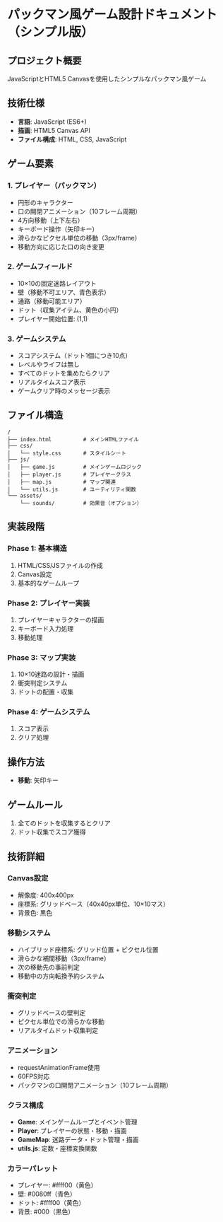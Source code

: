 # パックマン風ゲーム設計ドキュメント（シンプル版）

## プロジェクト概要
JavaScriptとHTML5 Canvasを使用したシンプルなパックマン風ゲーム

## 技術仕様
- **言語**: JavaScript (ES6+)
- **描画**: HTML5 Canvas API
- **ファイル構成**: HTML, CSS, JavaScript

## ゲーム要素

### 1. プレイヤー（パックマン）
- 円形のキャラクター
- 口の開閉アニメーション（10フレーム周期）
- 4方向移動（上下左右）
- キーボード操作（矢印キー）
- 滑らかなピクセル単位の移動（3px/frame）
- 移動方向に応じた口の向き変更

### 2. ゲームフィールド
- 10×10の固定迷路レイアウト
- 壁（移動不可エリア、青色表示）
- 通路（移動可能エリア）
- ドット（収集アイテム、黄色の小円）
- プレイヤー開始位置: (1,1)

### 3. ゲームシステム
- スコアシステム（ドット1個につき10点）
- レベルやライフは無し
- すべてのドットを集めたらクリア
- リアルタイムスコア表示
- ゲームクリア時のメッセージ表示

## ファイル構造
```
/
├── index.html          # メインHTMLファイル
├── css/
│   └── style.css       # スタイルシート
├── js/
│   ├── game.js         # メインゲームロジック
│   ├── player.js       # プレイヤークラス
│   ├── map.js          # マップ関連
│   └── utils.js        # ユーティリティ関数
└── assets/
    └── sounds/         # 効果音（オプション）
```

## 実装段階

### Phase 1: 基本構造
1. HTML/CSS/JSファイルの作成
2. Canvas設定
3. 基本的なゲームループ

### Phase 2: プレイヤー実装
1. プレイヤーキャラクターの描画
2. キーボード入力処理
3. 移動処理

### Phase 3: マップ実装
1. 10×10迷路の設計・描画
2. 衝突判定システム
3. ドットの配置・収集

### Phase 4: ゲームシステム
1. スコア表示
2. クリア処理

## 操作方法
- **移動**: 矢印キー

## ゲームルール
1. 全てのドットを収集するとクリア
2. ドット収集でスコア獲得

## 技術詳細

### Canvas設定
- 解像度: 400x400px
- 座標系: グリッドベース（40x40px単位、10×10マス）
- 背景色: 黒色

### 移動システム
- ハイブリッド座標系: グリッド位置 + ピクセル位置
- 滑らかな補間移動（3px/frame）
- 次の移動先の事前判定
- 移動中の方向転換予約システム

### 衝突判定
- グリッドベースの壁判定
- ピクセル単位での滑らかな移動
- リアルタイムドット収集判定

### アニメーション
- requestAnimationFrame使用
- 60FPS対応
- パックマンの口開閉アニメーション（10フレーム周期）

### クラス構成
- **Game**: メインゲームループとイベント管理
- **Player**: プレイヤーの状態・移動・描画
- **GameMap**: 迷路データ・ドット管理・描画
- **utils.js**: 定数・座標変換関数

### カラーパレット
- プレイヤー: #ffff00（黄色）
- 壁: #0080ff（青色）
- ドット: #ffff00（黄色）
- 背景: #000（黒色）